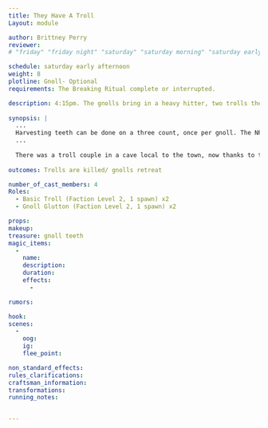 ```yaml
---
title: They Have A Troll
Layout: module

author: Brittney Perry
reviewer: 
# "friday" "friday night" "saturday" "saturday morning" "saturday early afternoon" "saturday early evening" "saturday night" "reaction" "tavern setup" "townsfolk" "randoms"

schedule: saturday early afternoon
weight: 8 
plotline: Gnoll- Optional 
requirements: The Breaking Ritual complete or interrupted.

description: 4:15pm. The gnolls bring in a heavy hitter, two trolls they found in a cave, and release them into the hall. GMG is still nowhere to be found.
 
synopsis: |
  ...
  Harvesting teeth can be done on a three count, once per gnoll. The NPC will give one tooth per spawn. If the NPC doesn't have any teeth to give out, they can say 'Failed, Broken.'
  ...    
  
  There was a troll couple in a cave local to the town, now thanks to the gnolls, they're here in the hall. Driven before the gnolls like an angry bull, they drive the trolls into the hall and shut the doors behind them. They will watch the trolls wreak havoc through the door, and will run when it dies and/or if they draw attention to themselves.  
   
outcomes: Trolls are killed/ gnolls retreat 

number_of_cast_members: 4
Roles: 
  - Basic Troll (Faction Level 2, 1 spawn) x2 
  - Gnoll Glutton (Faction Level 2, 1 spawn) x2

props: 
makeup: 
treasure: gnoll teeth
magic_items:
  - 
    name: 
    description:  
    duration: 
    effects: 
      - 

rumors: 

hook: 
scenes: 
  - 
    oog: 
    ig: 
    flee_point: 

non_standard_effects: 
rules_clarifications: 
craftsman_information: 
transformations: 
running_notes: 


---
```

